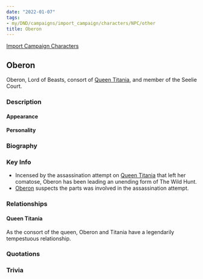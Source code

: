 ```yaml
---
date: "2022-01-07"
tags:
- my/DND/campaigns/import_campaign/characters/NPC/other
title: Oberon
---
```


[Import Campaign Characters](/dnd/characters/)

## Oberon

Oberon, Lord of Beasts, consort of [Queen Titania](/dnd/characters/npcs/queen-titania/), and member of the Seelie Court.

### Description

#### Appearance

#### Personality

### Biography

### Key Info

- Incensed by the assassination attempt on [Queen Titania](/dnd/characters/npcs/queen-titania/) that left her comatose, Oberon has been leading an unending form of The Wild Hunt.
- [Oberon](/dnd/characters/npcs/oberon/) suspects the parts was involved in the assassination attempt.

### Relationships

#### Queen Titania

As the consort of the queen, Oberon and Titania have a legendarily tempestuous relationship.

### Quotations

### Trivia

